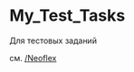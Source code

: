 # My_Test_Tasks
Для тестовых заданий

см. [/Neoflex](https://github.com/vnukov-vv/My_Test_Tasks/tree/main/Neoflex)
